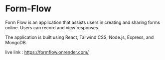 # Form-Flow

Form Flow is an application that assists users in creating and sharing forms online. Users can record and view responses.

The application is built using React, Tailwind CSS, Node.js, Express, and MongoDB.

live link : https://formflow.onrender.com/
